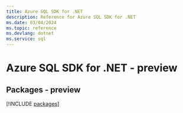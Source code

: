 ```yaml
---
title: Azure SQL SDK for .NET
description: Reference for Azure SQL SDK for .NET
ms.date: 03/04/2024
ms.topic: reference
ms.devlang: dotnet
ms.service: sql
---
```

# Azure SQL SDK for .NET - preview
## Packages - preview
[!INCLUDE [packages](sql-index.md)]